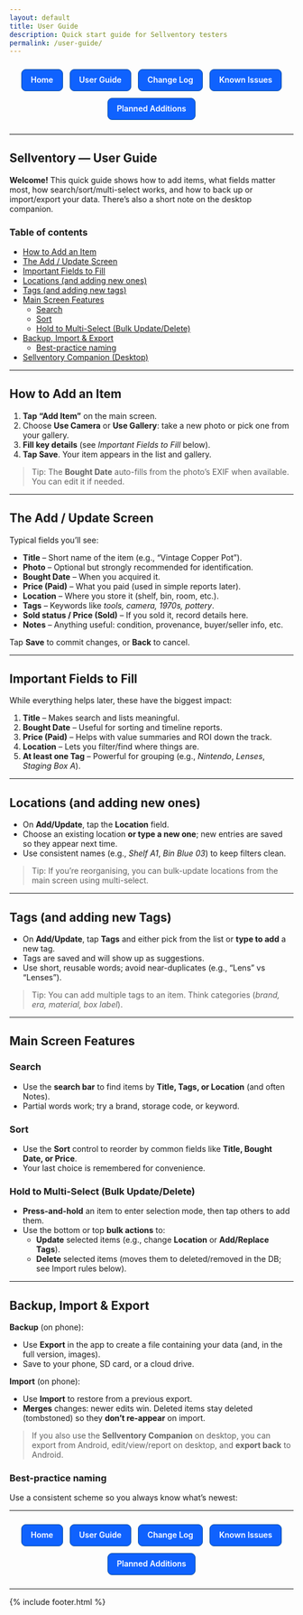 ```yaml
---
layout: default
title: User Guide
description: Quick start guide for Sellventory testers
permalink: /user-guide/
---
```

<!-- Top text nav -->
<style>
  .sv-nav{display:flex;justify-content:center;gap:12px;flex-wrap:wrap;margin:24px 0}
  .sv-btn{
    display:inline-block;padding:10px 16px;border:1px solid #0a4d9e;border-radius:8px;
    text-decoration:none;font-weight:600;background:#0f62fe;color:#fff;line-height:1.2
  }
  .sv-btn:visited{color:#fff}
  .sv-btn:hover{background:#0a53ff;border-color:#083e7a}
  .sv-btn:focus{outline:3px solid #99c2ff;outline-offset:2px}
  @media (prefers-color-scheme: dark){
    .sv-btn{background:#1f6fff;border-color:#3a8bff}
    .sv-btn:hover{background:#337dff}
  }
</style>
<div class="sv-nav">
  <a class="sv-btn" href="{{ site.baseurl }}/">Home</a>
  <a class="sv-btn" href="{{ site.baseurl }}/user-guide/">User Guide</a>
  <a class="sv-btn" href="{{ site.baseurl }}/changelog/">Change Log</a>
  <a class="sv-btn" href="{{ site.baseurl }}/issues/">Known Issues</a>
  <a class="sv-btn" href="{{ site.baseurl }}/roadmap/">Planned Additions</a>
</div>

<hr style="max-width:880px; margin:0 auto 24px; border:none; border-top:1px solid #e5e5e5;">


## Sellventory — User Guide

**Welcome!** This quick guide shows how to add items, what fields matter most, how search/sort/multi-select works, and how to back up or import/export your data. There’s also a short note on the desktop companion.

### Table of contents
- [How to Add an Item](#how-to-add-an-item)  
- [The Add / Update Screen](#the-add--update-screen)  
- [Important Fields to Fill](#important-fields-to-fill)  
- [Locations (and adding new ones)](#locations-and-adding-new-ones)  
- [Tags (and adding new tags)](#tags-and-adding-new-tags)  
- [Main Screen Features](#main-screen-features)  
  - [Search](#search)  
  - [Sort](#sort)  
  - [Hold to Multi-Select (Bulk Update/Delete)](#hold-to-multi-select-bulk-updatedelete)  
- [Backup, Import & Export](#backup-import--export)  
  - [Best-practice naming](#best-practice-naming)  
- [Sellventory Companion (Desktop)](#sellventory-companion-desktop)

---

## How to Add an Item
1. **Tap “Add Item”** on the main screen.
2. Choose **Use Camera** or **Use Gallery**: take a new photo or pick one from your gallery.  
3. **Fill key details** (see *Important Fields to Fill* below).  
4. **Tap Save**. Your item appears in the list and gallery.

> Tip: The **Bought Date** auto-fills from the photo’s EXIF when available. You can edit it if needed.

---

## The Add / Update Screen
Typical fields you’ll see:
- **Title** – Short name of the item (e.g., “Vintage Copper Pot”).  
- **Photo** – Optional but strongly recommended for identification.  
- **Bought Date** – When you acquired it.  
- **Price (Paid)** – What you paid (used in simple reports later).  
- **Location** – Where you store it (shelf, bin, room, etc.).  
- **Tags** – Keywords like *tools, camera, 1970s, pottery*.  
- **Sold status / Price (Sold)** – If you sold it, record details here.  
- **Notes** – Anything useful: condition, provenance, buyer/seller info, etc.

Tap **Save** to commit changes, or **Back** to cancel.

---

## Important Fields to Fill
While everything helps later, these have the biggest impact:
1. **Title** – Makes search and lists meaningful.  
2. **Bought Date** – Useful for sorting and timeline reports.  
3. **Price (Paid)** – Helps with value summaries and ROI down the track.  
4. **Location** – Lets you filter/find where things are.  
5. **At least one Tag** – Powerful for grouping (e.g., *Nintendo*, *Lenses*, *Staging Box A*).

---

## Locations (and adding new ones)
- On **Add/Update**, tap the **Location** field.  
- Choose an existing location **or type a new one**; new entries are saved so they appear next time.  
- Use consistent names (e.g., *Shelf A1*, *Bin Blue 03*) to keep filters clean.

> Tip: If you’re reorganising, you can bulk-update locations from the main screen using multi-select.

---

## Tags (and adding new Tags)
- On **Add/Update**, tap **Tags** and either pick from the list or **type to add** a new tag.  
- Tags are saved and will show up as suggestions.  
- Use short, reusable words; avoid near-duplicates (e.g., “Lens” vs “Lenses”).

> Tip: You can add multiple tags to an item. Think categories (*brand, era, material, box label*).

---

## Main Screen Features

### Search
- Use the **search bar** to find items by **Title, Tags, or Location** (and often Notes).  
- Partial words work; try a brand, storage code, or keyword.

### Sort
- Use the **Sort** control to reorder by common fields like **Title, Bought Date, or Price**.  
- Your last choice is remembered for convenience.

### Hold to Multi-Select (Bulk Update/Delete)
- **Press-and-hold** an item to enter selection mode, then tap others to add them.  
- Use the bottom or top **bulk actions** to:
  - **Update** selected items (e.g., change **Location** or **Add/Replace Tags**).  
  - **Delete** selected items (moves them to deleted/removed in the DB; see Import rules below).

---

## Backup, Import & Export

**Backup** (on phone):  
- Use **Export** in the app to create a file containing your data (and, in the full version, images).  
- Save to your phone, SD card, or a cloud drive.

**Import** (on phone):  
- Use **Import** to restore from a previous export.  
- **Merges** changes: newer edits win. Deleted items stay deleted (tombstoned) so they **don’t re-appear** on import.

> If you also use the **Sellventory Companion** on desktop, you can export from Android, edit/view/report on desktop, and **export back** to Android.

### Best-practice naming
Use a consistent scheme so you always know what’s newest:

---

<!-- Footer buttons (same style everywhere) -->
<style>
  .sv-nav{display:flex;justify-content:center;gap:12px;flex-wrap:wrap;margin:24px 0}
  .sv-btn{
    display:inline-block;padding:10px 16px;border:1px solid #0a4d9e;border-radius:8px;
    text-decoration:none;font-weight:600;background:#0f62fe;color:#fff;line-height:1.2
  }
  .sv-btn:visited{color:#fff}
  .sv-btn:hover{background:#0a53ff;border-color:#083e7a}
  .sv-btn:focus{outline:3px solid #99c2ff;outline-offset:2px}
  @media (prefers-color-scheme: dark){
    .sv-btn{background:#1f6fff;border-color:#3a8bff}
    .sv-btn:hover{background:#337dff}
  }
</style>
<div class="sv-nav">
  <a class="sv-btn" href="{{ site.baseurl }}/">Home</a>
  <a class="sv-btn" href="{{ site.baseurl }}/user-guide/">User Guide</a>
  <a class="sv-btn" href="{{ site.baseurl }}/changelog/">Change Log</a>
  <a class="sv-btn" href="{{ site.baseurl }}/issues/">Known Issues</a>
  <a class="sv-btn" href="{{ site.baseurl }}/roadmap/">Planned Additions</a>
</div>

---
{% include footer.html %}
